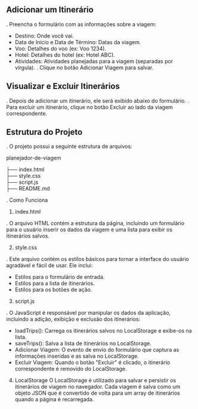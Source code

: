 ## Adicionar um Itinerário

. Preencha o formulário com as informações sobre a viagem:
 -  Destino: Onde você vai.
 -  Data de Início e Data de Término: Datas da viagem.
 -  Voo: Detalhes do voo (ex: Voo 1234).
 -  Hotel: Detalhes do hotel (ex: Hotel ABC).
 -  Atividades: Atividades planejadas para a viagem (separadas por vírgula).
. Clique no botão Adicionar Viagem para salvar.

## Visualizar e Excluir Itinerários

. Depois de adicionar um itinerário, ele será exibido abaixo do formulário.
. Para excluir um itinerário, clique no botão Excluir ao lado da viagem correspondente.

## Estrutura do Projeto

. O projeto possui a seguinte estrutura de arquivos:

planejador-de-viagem

├── index.html      
├── style.css        
├── script.js      
├── README.md      

. Como Funciona

1. index.html

. O arquivo HTML contém a estrutura da página, incluindo um formulário para o usuário inserir os dados da viagem e uma lista para exibir os itinerários salvos.

2. style.css

. Este arquivo contém os estilos básicos para tornar a interface do usuário agradável e fácil de usar. Ele inclui:
  - Estilos para o formulário de entrada.
  - Estilos para a lista de itinerários.
  - Estilos para os botões de ação.

3. script.js

. O JavaScript é responsável por manipular os dados da aplicação, incluindo a adição, exibição e exclusão dos itinerários:
  - loadTrips(): Carrega os itinerários salvos no LocalStorage e exibe-os na lista.
  - saveTrips(): Salva a lista de itinerários no LocalStorage.
  - Adicionar Viagem: O evento de envio do formulário que captura as informações inseridas e as salva no LocalStorage.
  - Excluir Viagem: Quando o botão "Excluir" é clicado, o itinerário correspondente é removido do LocalStorage.
    
4. LocalStorage
O LocalStorage é utilizado para salvar e persistir os itinerários de viagem no navegador. Cada viagem é salva como um objeto JSON que é convertido de volta para um array de itinerários quando a página é recarregada.
